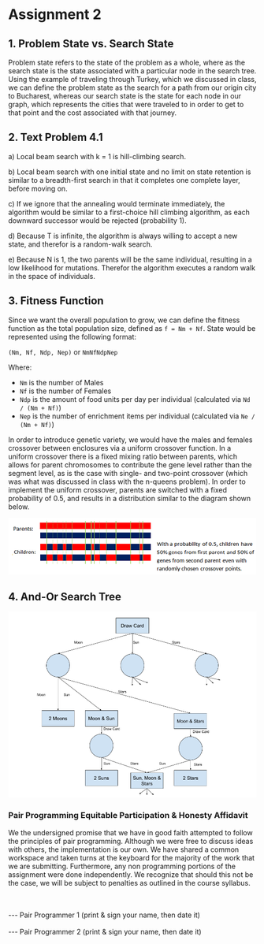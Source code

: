 Assignment 2
============

## 1. Problem State vs. Search State
Problem state refers to the state of the problem as a whole, where as the search state is the state associated with a particular node in the search tree. Using the example of traveling through Turkey, which we discussed in class, we can define the problem state as the search for a path from our origin city to Bucharest, whereas our search state is the state for each node in our graph, which represents the cities that were traveled to in order to get to that point and the cost associated with that journey.

## 2. Text Problem 4.1
a) Local beam search with k = 1 is hill-climbing search.

b) Local beam search with one initial state and no limit on state retention is  similar to a breadth-first search in that it completes one complete layer, before moving on.

c) If we ignore that the annealing would terminate immediately, the algorithm would be similar to a first-choice hill climbing algorithm, as each downward successor would be rejected (probability 1).

d) Because T is infinite, the algorithm is always willing to accept a new state, and therefor is a random-walk search.

e) Because N is 1, the two parents will be the same individual, resulting in a low likelihood for mutations. Therefor the algorithm executes a random walk in the space of individuals.

## 3. Fitness Function
Since we want the overall population to grow, we can define the fitness function as the total population size, defined as `f = Nm + Nf`. State would be represented using the following format:

`(Nm, Nf, Ndp, Nep)` or `NmNfNdpNep`

Where:
- `Nm` is the number of Males
- `Nf` is the number of Females
- `Ndp` is the amount of food units per day per individual (calculated via `Nd / (Nm + Nf)`)
- `Nep` is the number of enrichment items per individual (calculated via `Ne / (Nm + Nf)`)

In order to introduce genetic variety, we would have the males and females crossover between enclosures via a uniform crossover function. In a uniform crossover there is a fixed mixing ratio between parents, which allows for parent chromosomes to contribute the gene level rather than the segment level, as is the case with single- and two-point crossover (which was what was discussed in class with the n-queens problem). In order to implement the uniform crossover, parents are switched with a fixed probability of 0.5, and results in a distribution similar to the diagram shown below.

![](problems/A02.3.png)

## 4. And-Or Search Tree
![](problems/A02.4.png)


<div class="page-break"></div>

### Pair Programming Equitable Participation & Honesty Affidavit
We the undersigned promise that we have in good faith attempted to follow the principles of pair programming. Although we were free to discuss ideas with others, the implementation is our own. We have shared a common workspace and taken turns at the keyboard for the majority of the work that we are submitting. Furthermore, any non programming portions of the assignment were done independently. We recognize that should this not be the case, we will be subject to penalties as outlined in the course syllabus.


<br/>
<br/>
---
Pair Programmer 1 (print & sign your name, then date it)

<br/>
<br/>
---
Pair Programmer 2 (print & sign your name, then date it)

